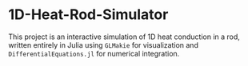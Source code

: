 # 1D-Heat-Rod-Simulator
This project is an interactive simulation of 1D heat conduction in a rod, written entirely in Julia using `GLMakie` for visualization and `DifferentialEquations.jl` for numerical integration.
